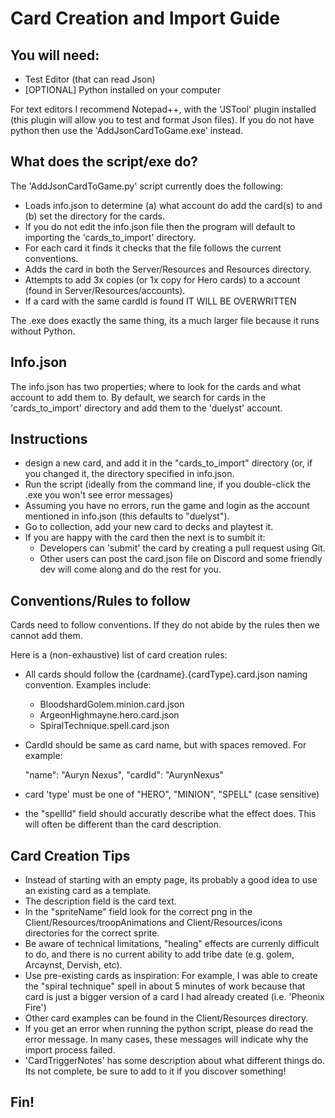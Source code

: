 # Card Creation and Import Guide

## You will need: 

* Test Editor (that can read Json)
* [OPTIONAL] Python installed on your computer

For text editors I recommend Notepad++, with the 'JSTool' plugin installed (this plugin will allow you to test and format Json files).
If you do not have python then use the 'AddJsonCardToGame.exe' instead.

## What does the script/exe do?

The 'AddJsonCardToGame.py' script currently does the following:

* Loads info.json to determine (a) what account do add the card(s) to and (b) set the directory for the cards.
* If you do not edit the info.json file then the program will default to importing the 'cards_to_import' directory.
* For each card it finds it checks that the file follows the current conventions.
* Adds the card in both the Server/Resources and Resources directory.
* Attempts to add 3x copies (or 1x copy for Hero cards) to a account (found in Server/Resources/accounts).
* If a card with the same cardId is found IT WILL BE OVERWRITTEN

The .exe does exactly the same thing, its a much larger file because it runs without Python.

## Info.json

The info.json has two properties; where to look for the cards and what account to add them to.
By default, we search for cards in the 'cards_to_import' directory and add them to the 'duelyst' account.

## Instructions 

* design a new card, and add it in the "cards_to_import" directory (or, if you changed it, the directory specified in info.json. 
* Run the script  (ideally from the command line, if you double-click the .exe you won't see error messages)
* Assuming you have no errors, run the game and login as the account mentioned in info.json (this defaults to "duelyst").
* Go to collection, add your new card to decks and playtest it.
* If you are happy with the card then the next is to sumbit it:
	* Developers can 'submit' the card by creating a pull request using Git. 
	* Other users can post the card.json file on Discord and some friendly dev will come along and do the rest for you. 

## Conventions/Rules to follow

Cards need to follow conventions. If they do not abide by the rules then we cannot add them. 

Here is a (non-exhaustive) list of card creation rules:

* All cards should follow the {cardname}.{cardType}.card.json naming convention. Examples include:

	* BloodshardGolem.minion.card.json
	* ArgeonHighmayne.hero.card.json
	* SpiralTechnique.spell.card.json
	
* CardId should be same as card name, but with spaces removed. For example:

	"name": "Auryn Nexus",
	"cardId": "AurynNexus"

* card 'type' must be one of "HERO", "MINION", "SPELL" (case sensitive)
* the "spellId" field should accuratly describe what the effect does. This will often be different than the card description. 

## Card Creation Tips

* Instead of starting with an empty page, its probably a good idea to use an existing card as a template.
* The description field is the card text.
* In the "spriteName" field look for the correct png in the Client/Resources/troopAnimations and Client/Resources/icons directories for the correct sprite.
* Be aware of technical limitations, "healing" effects are currenly difficult to do, and there is no current ability to add tribe date (e.g. golem, Arcaynst, Dervish, etc).
* Use pre-existing cards as inspiration: For example, I was able to create the "spiral technique" spell in about 5 minutes of work because that card is just a bigger version of a card I had already created (i.e. 'Pheonix Fire')
* Other card examples can be found in the Client/Resources directory. 
* If you get an error when running the python script, please do read the error message. In many cases, these messages will indicate why the import process failed.
* 'CardTriggerNotes' has some description about what different things do. Its not complete, be sure to add to it if you discover something!

## Fin! 